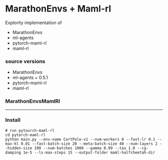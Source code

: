 # MarathonEnvs + Maml-rl

Explority implementation of 
* MarathonEnvs
* ml-agents
* pytorch-maml-rl
* maml-rl


### source versions
* MarathonEnvs
* ml-agents = 0.5.1
* pytorch-maml-rl
* maml-rl

### MarathonEnvsMamlRl
-----
### Install



```
# run pytourch-maml-rl
cd pytorch-maml-rl
python main.py --env-name CartPole-v1 --num-workers 8 --fast-lr 0.1 --max-kl 0.01 --fast-batch-size 20 --meta-batch-size 40 --num-layers 2 --hidden-size 100 --num-batches 1000 --gamma 0.99 --tau 1.0 --cg-damping 1e-5 --ls-max-steps 15 --output-folder maml-halfcheetah-dir
```